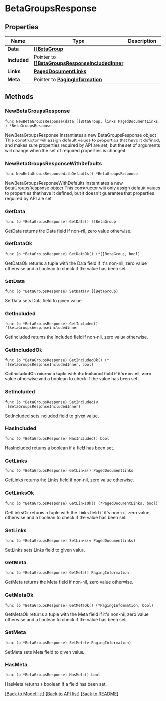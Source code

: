 # BetaGroupsResponse

## Properties

Name | Type | Description | Notes
------------ | ------------- | ------------- | -------------
**Data** | [**[]BetaGroup**](BetaGroup.md) |  | 
**Included** | Pointer to [**[]BetaGroupsResponseIncludedInner**](BetaGroupsResponseIncludedInner.md) |  | [optional] 
**Links** | [**PagedDocumentLinks**](PagedDocumentLinks.md) |  | 
**Meta** | Pointer to [**PagingInformation**](PagingInformation.md) |  | [optional] 

## Methods

### NewBetaGroupsResponse

`func NewBetaGroupsResponse(data []BetaGroup, links PagedDocumentLinks, ) *BetaGroupsResponse`

NewBetaGroupsResponse instantiates a new BetaGroupsResponse object
This constructor will assign default values to properties that have it defined,
and makes sure properties required by API are set, but the set of arguments
will change when the set of required properties is changed

### NewBetaGroupsResponseWithDefaults

`func NewBetaGroupsResponseWithDefaults() *BetaGroupsResponse`

NewBetaGroupsResponseWithDefaults instantiates a new BetaGroupsResponse object
This constructor will only assign default values to properties that have it defined,
but it doesn't guarantee that properties required by API are set

### GetData

`func (o *BetaGroupsResponse) GetData() []BetaGroup`

GetData returns the Data field if non-nil, zero value otherwise.

### GetDataOk

`func (o *BetaGroupsResponse) GetDataOk() (*[]BetaGroup, bool)`

GetDataOk returns a tuple with the Data field if it's non-nil, zero value otherwise
and a boolean to check if the value has been set.

### SetData

`func (o *BetaGroupsResponse) SetData(v []BetaGroup)`

SetData sets Data field to given value.


### GetIncluded

`func (o *BetaGroupsResponse) GetIncluded() []BetaGroupsResponseIncludedInner`

GetIncluded returns the Included field if non-nil, zero value otherwise.

### GetIncludedOk

`func (o *BetaGroupsResponse) GetIncludedOk() (*[]BetaGroupsResponseIncludedInner, bool)`

GetIncludedOk returns a tuple with the Included field if it's non-nil, zero value otherwise
and a boolean to check if the value has been set.

### SetIncluded

`func (o *BetaGroupsResponse) SetIncluded(v []BetaGroupsResponseIncludedInner)`

SetIncluded sets Included field to given value.

### HasIncluded

`func (o *BetaGroupsResponse) HasIncluded() bool`

HasIncluded returns a boolean if a field has been set.

### GetLinks

`func (o *BetaGroupsResponse) GetLinks() PagedDocumentLinks`

GetLinks returns the Links field if non-nil, zero value otherwise.

### GetLinksOk

`func (o *BetaGroupsResponse) GetLinksOk() (*PagedDocumentLinks, bool)`

GetLinksOk returns a tuple with the Links field if it's non-nil, zero value otherwise
and a boolean to check if the value has been set.

### SetLinks

`func (o *BetaGroupsResponse) SetLinks(v PagedDocumentLinks)`

SetLinks sets Links field to given value.


### GetMeta

`func (o *BetaGroupsResponse) GetMeta() PagingInformation`

GetMeta returns the Meta field if non-nil, zero value otherwise.

### GetMetaOk

`func (o *BetaGroupsResponse) GetMetaOk() (*PagingInformation, bool)`

GetMetaOk returns a tuple with the Meta field if it's non-nil, zero value otherwise
and a boolean to check if the value has been set.

### SetMeta

`func (o *BetaGroupsResponse) SetMeta(v PagingInformation)`

SetMeta sets Meta field to given value.

### HasMeta

`func (o *BetaGroupsResponse) HasMeta() bool`

HasMeta returns a boolean if a field has been set.


[[Back to Model list]](../README.md#documentation-for-models) [[Back to API list]](../README.md#documentation-for-api-endpoints) [[Back to README]](../README.md)



